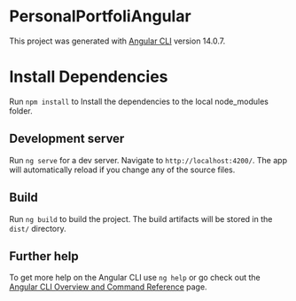 # PersonalPortfoliAngular

This project was generated with [Angular CLI](https://github.com/angular/angular-cli) version 14.0.7.

# Install Dependencies 

Run `npm install` to Install the dependencies to the local node_modules folder.

## Development server

Run `ng serve` for a dev server. Navigate to `http://localhost:4200/`. The app will automatically reload if you change any of the source files.

## Build

Run `ng build` to build the project. The build artifacts will be stored in the `dist/` directory.

## Further help

To get more help on the Angular CLI use `ng help` or go check out the [Angular CLI Overview and Command Reference](https://angular.io/cli) page.
